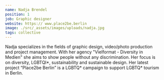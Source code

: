 ```yaml
---
name: Nadja Brendel
position: 1
job: Graphic designer
website: https:// www.place2be.berlin
image: ./src/_assets/images/uploads/nadja.jpg
tags: collective
---
```

Nadja specializes in the fields of graphic design, video/photo production and project management. With her agency "Vielformat - Diversity in Medien" she aims to show people without any discrimination. Her focus is on diversity, LGBTQI\*, sustainability and sustainable design. Her latest project “Place2be Berlin” is a LGBTQ\* campaign to support LGBTQ* tourism in Berlin.